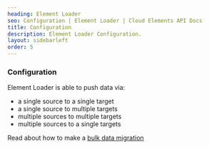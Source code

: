 ```yaml
---
heading: Element Loader
seo: Configuration | Element Loader | Cloud Elements API Docs
title: Configuration
description: Element Loader Configuration.
layout: sidebarleft
order: 5
---
```


### Configuration

Element Loader is able to push data via:

* a single source to a single target
* a single source to multiple targets
* multiple sources to multiple targets
* multiple sources to a single targets

Read about how to make a [bulk data migration](migration.html)
